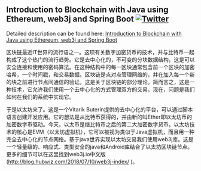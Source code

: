## Introduction to Blockchain with Java using Ethereum, web3j and Spring Boot  [![Twitter](https://img.shields.io/twitter/follow/piotr_minkowski.svg?style=social&logo=twitter&label=Follow%20Me)](https://twitter.com/piotr_minkowski)

Detailed description can be found here: [Introduction to Blockchain with Java using Ethereum, web3j and Spring Boot](https://piotrminkowski.wordpress.com/2018/06/22/introduction-to-blockchain-with-java-using-ethereum-web3j-and-spring-boot/)


区块链最近IT世界的流行语之一。这项有关数字加密货币的技术，并与比特币一起构成了这个热门的流行趋势。它是去中心化的，不可变的分块数据结构，这是可以安全连接和使用的密码算法。在这种结构中的每一区块通常包含前一个区块的加密哈希，一个时间戳，和交易数据。区块链是点对点管理网络的，并在加入每一个新的块之前进行节点间通信的验证。这是关于区块链的部分理论。简而言之，这是一种技术，它允许我们使用一个去中心化的方式管理双方的交易。现在，问题是我们如何在我们的系统中实现它。

于是以太坊来了。这是一个Vitarik Buterin提供的去中心化的平台，可以通过脚本语言创建开发应用。它的想法是从比特币获得的，并由新的叫Ether即以太坊币的加密数字币驱动。今天，以太币是继比特币之后的第二大加密数字货币。以太坊技术的核心是EVM（以太坊虚拟机），它可以被视为类似于Java虚拟机，而且用一种完全去中心化的节点网络。基于java世界实现以太坊交易我们使用web3j库。这是一个轻量级的、响应式、类型安全的java和Android库结合了以太坊区块链节点。更多的细节可以在这里找到web3j.io中文版(http://blog.hubwiz.com/2018/07/10/web3j-index/ )。

